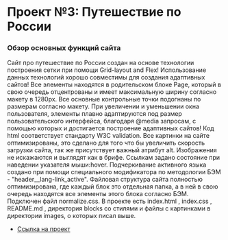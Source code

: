 # Проект №3: Путешествие по России

### Обзор основных функций сайта

Сайт про путешествие по России создан на основе технологии построения сетки при помощи Grid-layout and Flex! Использование данных технологий хорошо совместимы для создания адаптивных сайтов! Все элементы находятся в родительском блоке Page, который в свою очередь отцентрованы и имеет максимальную ширину согласно макету в 1280px. Все основные контрольные точки подогнаны по размерам согласно макету. При увеличении и уменьшении окна пользователя, элементы плавно адаптируются под размер пользовательского интерфейса, благодаря @media запросам, с помощью которых и достигается построение адаптивных сайтов! Код html соответствует стандарту W3C validation. Все картинки на сайте оптимизированы, это сделано для того что бы увеличить скорость загрузки сайта, так же присутствует важный атрибут alt. Изображения не искажаются и выглядят как в брифе. Ссылкам задано состояние при наведении указателя мыши:hover. Подчеркивание активного языка создано при помощи специального модификатора по методологии БЭМ - "header__lang-link_active". Файловая структура сайта полностью оптимизирована, где каждый блок это отдельная папка, а в ней в свою очередь находятся все элементы этого блока согласно БЭМ. Подключен файл normalize.css. В проекте есть index.html , index.css , README.md , директория blocks со стилями и файлы с картинками в директории images, о которых писал выше.

* [Ссылка на проект](https://dimanovik90.github.io/russian-travel/)
